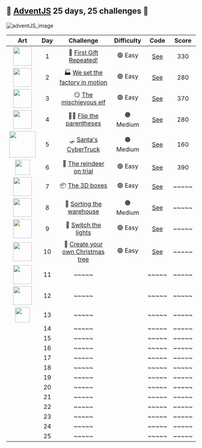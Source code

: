 ## 🎄 [AdventJS](https://adventjs.dev/es) 25 days, 25 challenges 🎄

![adventJS_image](https://github.com/Kilian-Sosa/advent-js-2023/assets/85161810/e2d2144a-c55b-4d89-b2d2-416ae4aae63a)

|                                               Art                                                | Day |                                  Challenge                                   | Difficulty |                  Code                  | Score |
| :----------------------------------------------------------------------------------------------: | :-: | :--------------------------------------------------------------------------: | :--------: | :------------------------------------: | :---: |
| <img src="https://adventjs.dev/challenges-2023/1.png" width="50" style="object-fit: contain;" /> |  1  |     🎁 [First Gift Repeated!](https://adventjs.dev/es/challenges/2023/1)      |  🟢 Easy   | [See](challenges/challenge1/README.md) |  330  |
| <img src="https://adventjs.dev/challenges-2023/2.png" width="50" style="object-fit: contain;" /> |  2  | 🏭 [We set the factory in motion](https://adventjs.dev/es/challenges/2023/2)  |  🟢 Easy   | [See](challenges/challenge2/README.md) |  280  |
| <img src="https://adventjs.dev/challenges-2023/3.png" width="50" style="object-fit: contain;" /> |  3  |     😏 [The mischievous elf](https://adventjs.dev/es/challenges/2023/2)       |  🟢 Easy   | [See](challenges/challenge3/README.md) |  370  |
| <img src="https://adventjs.dev/challenges-2023/4.png" width="50" style="object-fit: contain;" /> |  4  |     😵‍💫 [Flip the parentheses](https://adventjs.dev/es/challenges/2023/4)    | 🟠 Medium  | [See](challenges/challenge4/README.md) |  280  |
| <img src="https://adventjs.dev/challenges-2023/5.png" width="70" style="object-fit: contain;" /> |  5  |      🛷 [Santa's CyberTruck](https://adventjs.dev/es/challenges/2023/5)       | 🟠 Medium  | [See](challenges/challenge5/README.md) |  160  |
| <img src="https://adventjs.dev/challenges-2023/6.png" width="40" style="object-fit: contain;" /> |  6  |     🦌 [The reindeer on trial](https://adventjs.dev/es/challenges/2023/6)     |  🟢 Easy  | [See](challenges/challenge6/README.md) |  390  |
| <img src="https://adventjs.dev/challenges-2023/7.png" width="50" style="object-fit: contain;" /> |  7  |        📦 [The 3D boxes](https://adventjs.dev/es/challenges/2023/7)           |  🟢 Easy  | [See](challenges/challenge7/README.md) | ~~~~~ |
| <img src="https://adventjs.dev/challenges-2023/8.png" width="50" style="object-fit: contain;" /> |  8  |     🏬 [Sorting the warehouse](https://adventjs.dev/es/challenges/2023/8)     | 🟠 Medium  | [See](challenges/challenge8/README.md)  | ~~~~~ |
| <img src="https://adventjs.dev/challenges-2023/9.png" width="50" style="object-fit: contain;" /> |  9  |       🚦 [Switch the lights](https://adventjs.dev/es/challenges/2023/9)        |  🟢 Easy   | [See](challenges/challenge9/README.md)  | ~~~~~ |
|<img src="https://adventjs.dev/challenges-2023/10.png" width="50" style="object-fit: contain;" /> | 10  |🎄 [Create your own Christmas tree](https://adventjs.dev/es/challenges/2023/10)|  🟢 Easy   | [See](challenges/challenge10/README.md)  | ~~~~~ |
|<img src="https://adventjs.dev/challenges-2023/11.png" width="50" style="object-fit: contain;" /> | 11  |                                    ~~~~~                                     |            |                 ~~~~~                  | ~~~~~ |
|<img src="https://adventjs.dev/challenges-2023/12.png" width="50" style="object-fit: contain;" /> | 12  |                                    ~~~~~                                     |            |                 ~~~~~                  | ~~~~~ |
|<img src="https://adventjs.dev/challenges-2023/13.png" width="40" style="object-fit: contain;" /> | 13  |                                    ~~~~~                                     |            |                 ~~~~~                  | ~~~~~ |
| | 14  |                                    ~~~~~                                     |            |                 ~~~~~                  | ~~~~~ |
| | 15  |                                    ~~~~~                                     |            |                 ~~~~~                  | ~~~~~ |
| | 16  |                                    ~~~~~                                     |            |                 ~~~~~                  | ~~~~~ |
| | 17  |                                    ~~~~~                                     |            |                 ~~~~~                  | ~~~~~ |
| | 18  |                                    ~~~~~                                     |            |                 ~~~~~                  | ~~~~~ |
| | 19  |                                    ~~~~~                                     |            |                 ~~~~~                  | ~~~~~ |
| | 20  |                                    ~~~~~                                     |            |                 ~~~~~                  | ~~~~~ |
| | 21  |                                    ~~~~~                                     |            |                 ~~~~~                  | ~~~~~ |
| | 22  |                                    ~~~~~                                     |            |                 ~~~~~                  | ~~~~~ |
| | 23  |                                    ~~~~~                                     |            |                 ~~~~~                  | ~~~~~ |
| | 24  |                                    ~~~~~                                     |            |                 ~~~~~                  | ~~~~~ |
| | 25  |                                    ~~~~~                                     |            |                 ~~~~~                  | ~~~~~ |

